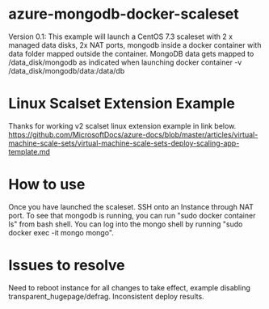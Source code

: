 # azure-mongodb-docker-scaleset
Version 0.1: This example will launch a CentOS 7.3 scaleset with 2 x managed data disks, 2x NAT ports, mongodb inside a docker container with data folder mapped outside the container.
MongoDB data gets mapped to /data_disk/mongodb as indicated when launching docker container -v /data_disk/mongodb/data:/data/db

# Linux Scalset Extension Example
Thanks for working v2 scalset linux extension example in link below.
https://github.com/MicrosoftDocs/azure-docs/blob/master/articles/virtual-machine-scale-sets/virtual-machine-scale-sets-deploy-scaling-app-template.md

# How to use
Once you have launched the scaleset. SSH onto an Instance through NAT port.
To see that mongodb is running, you can run "sudo docker container ls" from bash shell.
You can log into the mongo shell by running "sudo docker exec -it mongo mongo".

# Issues to resolve
Need to reboot instance for all changes to take effect, example disabling transparent_hugepage/defrag.
Inconsistent deploy results.
